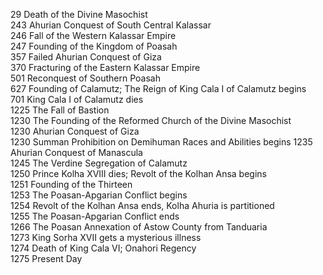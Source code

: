 29 Death of the Divine Masochist  
243 Ahurian Conquest of South Central Kalassar  
246 Fall of the Western Kalassar Empire  
247 Founding of the Kingdom of Poasah  
357 Failed Ahurian Conquest of Giza  
370 Fracturing of the Eastern Kalassar Empire  
501 Reconquest of Southern Poasah  
627 Founding of Calamutz; The Reign of King Cala I of Calamutz begins  
701 King Cala I of Calamutz dies  
1225 The Fall of Bastion  
1230 The Founding of the Reformed Church of the Divine Masochist  
1230 Ahurian Conquest of Giza  
1230 Summan Prohibition on Demihuman Races and Abilities begins
1235 Ahurian Conquest of Manascula  
1245 The Verdine Segregation of Calamutz   
1250 Prince Kolha XVIII dies; Revolt of the Kolhan Ansa begins  
1251 Founding of the Thirteen  
1253 The Poasan-Apgarian Conflict begins  
1254 Revolt of the Kolhan Ansa ends, Kolha Ahuria is partitioned  
1255 The Poasan-Apgarian Conflict ends  
1266 The Poasan Annexation of Astow County from Tanduaria  
1273 King Sorha XVII gets a mysterious illness  
1274 Death of King Cala VI; Onahori Regency  
1275 Present Day  